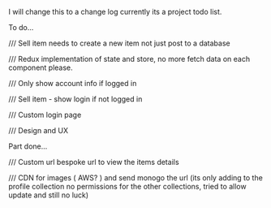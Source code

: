 I will change this to a change log currently its a project todo list.

To do...

/// Sell item needs to create a new item not just post to a database

/// Redux implementation of state and store, no more fetch data on each component please.

/// Only show account info if logged in

/// Sell item - show login if not logged in

/// Custom login page

/// Design and UX


Part done...

/// Custom url bespoke url to view the items details

/// CDN for images ( AWS? ) and send monogo the url (its only adding to the profile collection no permissions for the other collections, tried to allow update and still no luck)
